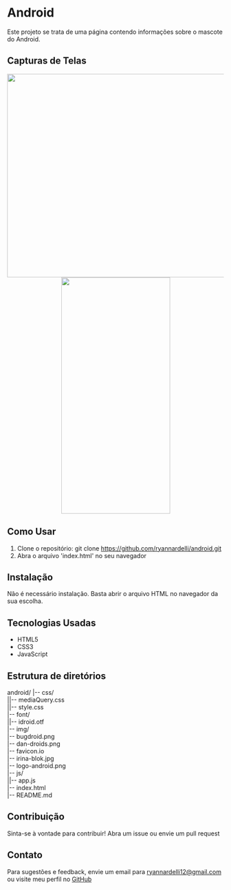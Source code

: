 # Android
Este projeto se trata de uma página contendo informações sobre o mascote do Android.

## Capturas de Telas

<p align="center">
  <img src="https://github.com/ryannardelli/android/assets/124520379/7ae20f6e-c244-4fc3-b474-34bfd634b587" width="700" height="472">
  <img src="https://github.com/ryannardelli/android/assets/124520379/e5d66297-b6dc-4c1d-a7e8-f8479a0eabc7" width="253" height="548">
</p>

## Como Usar

1. Clone o repositório: git clone https://github.com/ryannardelli/android.git
2. Abra o arquivo 'index.html' no seu navegador

## Instalação

Não é necessário instalação. Basta abrir o arquivo HTML no navegador da sua escolha.

## Tecnologias Usadas

- HTML5
- CSS3
- JavaScript

## Estrutura de diretórios

android/
|-- css/ <br>
||-- mediaQuery.css <br>
||-- style.css <br>
|-- font/ <br>
||-- idroid.otf <br>
|-- img/ <br>
|-- bugdroid.png <br>
|-- dan-droids.png <br>
|-- favicon.io <br>
|-- irina-blok.jpg <br>
|-- logo-android.png <br>
|-- js/ <br>
||-- app.js <br>
|-- index.html <br>
|-- README.md <br>

## Contribuição

Sinta-se à vontade para contribuir! Abra um issue ou envie um pull request

## Contato

Para sugestões e feedback, envie um email para [ryannardelli12@gmail.com](mailto:ryannardelli12@gmail.com) ou visite meu perfil no [GitHub](https://github.com/ryannardelli)
